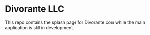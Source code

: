 # Divorante LLC

This repo contains the splash page for Divorante.com while the main application is still in development.
